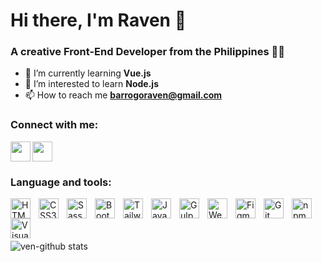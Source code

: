 # Hi there, I'm Raven 👋

### A creative Front-End Developer from the Philippines 👨‍💻

- 🌱 I’m currently learning **Vue.js**
- 👀 I’m interested to learn **Node.js**
- 📫 How to reach me **barrogoraven@gmail.com**

### Connect with me:

<p align="left">
<a href="https://linkedin.com/in/raven-barrogo" target="_blank" rel="noreferrer" ><img align="left" src="https://cdn.jsdelivr.net/gh/devicons/devicon/icons/linkedin/linkedin-original.svg" width="32" height="32" /></a>
<a href="https://instagram.com/ravenbarrogs" target="_blank" rel="noreferrer" ><img align="center" src="https://raw.githubusercontent.com/danielcranney/readme-generator/main/public/icons/socials/instagram.svg" width="32" height="32" /></a>
</p>

### Language and tools:

<p align="left">
<a href="https://developer.mozilla.org/en-US/docs/Glossary/HTML5" target="_blank" rel="noreferrer"><img align="left" width="32" src="https://cdn.jsdelivr.net/gh/devicons/devicon/icons/html5/html5-original.svg" alt="HTML5" style="padding-right:10px;" /></a>
<a href="https://www.w3.org/TR/CSS/#css" target="_blank" rel="noreferrer"><img align="left" width="32" src="https://cdn.jsdelivr.net/gh/devicons/devicon/icons/css3/css3-original.svg" alt="CSS3" style="padding-right:10px;" /></a>
<a href="https://sass-lang.com/" target="_blank" rel="noreferrer"><img align="left" width="32" src="https://cdn.jsdelivr.net/gh/devicons/devicon/icons/sass/sass-original.svg" alt="Sass" style="padding-right:10px;" /></a>
<a href="https://getbootstrap.com/" target="_blank" rel="noreferrer"><img align="left" width="32" src="https://cdn.jsdelivr.net/gh/devicons/devicon/icons/bootstrap/bootstrap-original.svg" alt="Bootstrap" style="padding-right:10px;" /></a>
<a href="https://tailwindcss.com/" target="_blank" rel="noreferrer"><img align="left" width="32" src="https://cdn.jsdelivr.net/gh/devicons/devicon/icons/tailwindcss/tailwindcss-plain.svg" alt="Tailwind CSS" style="padding-right:10px;" /></a>
<a href="https://developer.mozilla.org/en-US/docs/Web/JavaScript" target="_blank" rel="noreferrer"><img align="left" width="32" src="https://cdn.jsdelivr.net/gh/devicons/devicon/icons/javascript/javascript-original.svg" alt="JavaScript" style="padding-right:10px;" /></a>
<a href="https://gulpjs.com/" target="_blank" rel="noreferrer"><img align="left" width="32" src="https://cdn.jsdelivr.net/gh/devicons/devicon/icons/gulp/gulp-plain.svg" alt="Gulp JS" style="padding-right:10px;" /></a>
<a href="https://webpack.js.org/" target="_blank" rel="noreferrer"><img align="left" width="32" src="https://cdn.jsdelivr.net/gh/devicons/devicon/icons/webpack/webpack-original.svg" alt="Webpack" style="padding-right:10px;" /></a>
<a href="https://www.figma.com/" target="_blank" rel="noreferrer"><img align="left" width="32" src="https://cdn.jsdelivr.net/gh/devicons/devicon/icons/figma/figma-original.svg" alt="Figma" style="padding-right:10px;" /></a>
<a href="https://git-scm.com/" target="_blank" rel="noreferrer"><img align="left" width="32" src="https://cdn.jsdelivr.net/gh/devicons/devicon/icons/git/git-original.svg" alt="Git" style="padding-right:10px;" /></a>
<a href="https://www.npmjs.com/" target="_blank" rel="noreferrer"><img align="left" width="32" src="https://cdn.jsdelivr.net/gh/devicons/devicon/icons/npm/npm-original-wordmark.svg" alt="npm" style="padding-right:10px;" /></a>
<a href="https://code.visualstudio.com/" target="_blank" rel="noreferrer"><img align="left" width="32" src="https://cdn.jsdelivr.net/gh/devicons/devicon/icons/vscode/vscode-original.svg" alt="Visual Studio Code" style="padding-right:10px;" /></a>
</p>

<br/>
<br/>
<br/>
<br/>

<img src="https://github-readme-stats.vercel.app/api?username=ven-github&show_icons=true&locale=en&hide_border=false&title_color=1E6B9E&icon_color=1E6B9E&bg_color=F8F9F9&text_color=17202A&border_color=0c1a25" alt="ven-github stats"/>
